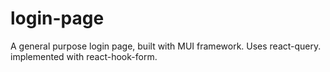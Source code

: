 # login-page
A general purpose login page, built with MUI framework.
Uses react-query.
implemented with react-hook-form.
